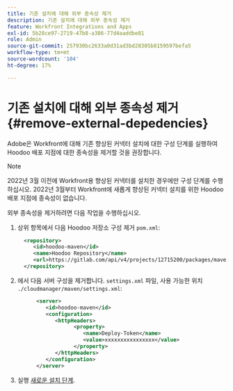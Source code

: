 ```yaml
---
title: 기존 설치에 대해 외부 종속성 제거
description: 기존 설치에 대해 외부 종속성 제거
feature: Workfront Integrations and Apps
exl-id: 5b28ce97-2719-47b8-a386-77d4aaddbe81
role: Admin
source-git-commit: 257930bc2633a0d31ad3bd28305b8159597befa5
workflow-type: tm+mt
source-wordcount: '104'
ht-degree: 17%

---
```


# 기존 설치에 대해 외부 종속성 제거 {#remove-external-depedencies}

Adobe은 Workfront에 대해 기존 향상된 커넥터 설치에 대한 구성 단계를 실행하여 Hoodoo 배포 지점에 대한 종속성을 제거할 것을 권장합니다.

>[!NOTE]
>
>2022년 3월 이전에 Workfront용 향상된 커넥터를 설치한 경우에만 구성 단계를 수행하십시오. 2022년 3월부터 Workfront에 새롭게 향상된 커넥터 설치를 위한 Hoodoo 배포 지점에 종속성이 없습니다.

외부 종속성을 제거하려면 다음 작업을 수행하십시오.

1. 상위 항목에서 다음 Hoodoo 저장소 구성 제거 `pom.xml`:

   ```XML
     <repository>
        <id>hoodoo-maven</id>
        <name>Hoodoo Repository</name>
        <url>https://gitlab.com/api/v4/projects/12715200/packages/maven</url>
     </repository>
   ```

1. 에서 다음 서버 구성을 제거합니다. `settings.xml` 파일, 사용 가능한 위치 `./cloudmanager/maven/settings.xml`:

   ```XML
         <server>
            <id>hoodoo-maven</id>
            <configuration>
               <httpHeaders>
                     <property>
                        <name>Deploy-Token</name>
                        <value>xxxxxxxxxxxxxxxx</value>
                     </property>
               </httpHeaders>
            </configuration>
         </server>
   ```

1. 실행 [새로운 설치 단계](workfront-connector-install.md).

